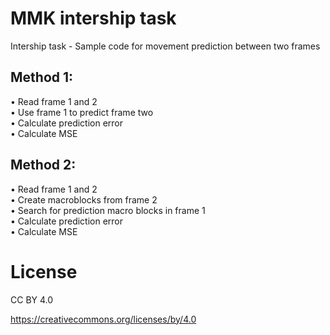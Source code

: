 # MMK intership task

Intership task - Sample code for movement prediction between two frames

## Method 1:
• Read frame 1 and 2  
• Use frame 1 to predict frame two  
• Calculate prediction error  
• Calculate MSE  
## Method 2:
• Read frame 1 and 2  
• Create macroblocks from frame 2  
• Search for prediction macro blocks in frame 1  
• Calculate prediction error  
• Calculate MSE  

# License

CC BY 4.0

https://creativecommons.org/licenses/by/4.0
